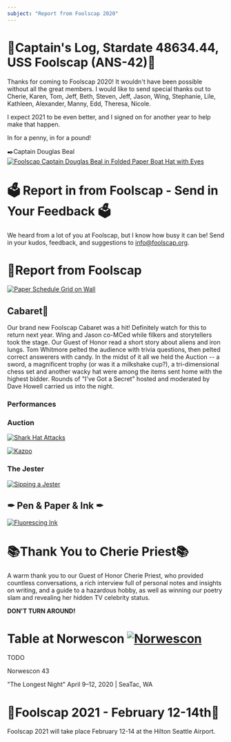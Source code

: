 ```yaml
---
subject: "Report from Foolscap 2020"
---
```


# 🚀Captain's Log, Stardate 48634.44, USS Foolscap (ANS-42)🚀
Thanks for coming to Foolscap 2020!  It wouldn't have been possible without all the great members.  I would like to send special thanks out to Cherie, Karen, Tom, Jeff, Beth, Steven, Jeff, Jason, Wing, Stephanie, Lile, Kathleen, Alexander, Manny, Edd, Theresa, Nicole.  

I expect 2021 to be even better, and I signed on for another year to help make that happen.

In for a penny, in for a pound!

✒️Captain Douglas Beal[![Foolscap Captain Douglas Beal in Folded Paper Boat Hat with Eyes](https://mcusercontent.com/b53b9cb1a532a60b0f4675146/images/177193a0-370a-4d18-8f73-894422f23079.jpg "Captain")](https://www.foolscap.org/content/images/2020/02/Foolscap-Captain-Doug-with-Hat.jpg)


# 🗳 Report in from Foolscap - Send in Your Feedback 🗳
We heard from a lot of you at Foolscap, but I know how busy it can be! Send in your kudos, feedback, and suggestions to info@foolscap.org.


# 🥳Report from Foolscap
[![Paper Schedule Grid on Wall](https://mcusercontent.com/b53b9cb1a532a60b0f4675146/images/177f9a26-cd51-431c-b627-3f0148428708.jpg "Schedule")](https://www.foolscap.org/content/images/2020/02/f2020-wall-schedule_2000px.jpg)

## Cabaret🥳

Our brand new Foolscap Cabaret was a hit! Definitely watch for this to return next year. Wing and Jason co-MCed while filkers and storytellers took the stage. Our Guest of Honor read a short story about aliens and iron lungs. Tom Whitmore pelted the audience with trivia questions, then pelted correct answerers with candy. In the midst of it all we held the Auction -- a sword, a magnificent trophy (or was it a milkshake cup?), a tri-dimensional chess set and another wacky hat were among the items sent home with the highest bidder. Rounds of "I've Got a Secret" hosted and moderated by Dave Howell carried us into the night.

### Performances


### Auction
[![Shark Hat Attacks](https://mcusercontent.com/b53b9cb1a532a60b0f4675146/images/2c4cf15e-a639-4e63-80ed-e2730b464100.jpg "Shark Hat")](https://www.foolscap.org/content/images/2020/02/IMG_4736-shark-hat-attacks_2000px.jpg)

[![Kazoo](https://mcusercontent.com/b53b9cb1a532a60b0f4675146/images/dbe36fea-da7e-4fd2-8bff-42dc183a2297.jpg)](https://www.foolscap.org/content/images/2020/02/f2020-Kazoo-at-Auction_2000px.jpg)

### The Jester
 
[![Sipping a Jester](https://mcusercontent.com/b53b9cb1a532a60b0f4675146/images/d0a1eff1-0516-46b6-9550-966d8b2118c6.jpg)](https://www.foolscap.org/content/images/2020/02/IMG_4691-sipping-jester_2000px.jpg)

## ✒ Pen & Paper & Ink ✒

[![Fluorescing Ink](https://mcusercontent.com/b53b9cb1a532a60b0f4675146/images/b8f5c840-cf16-4446-ac84-4aa6eb7d04c8.jpg)](https://www.foolscap.org/content/images/2020/02/f2020-fluorescing-ink_2000px.jpg)


# 📚Thank You to Cherie Priest📚
A warm thank you to our Guest of Honor Cherie Priest, who provided countless conversations, a rich interview full of personal notes and insights on writing, and a guide to a hazardous hobby, as well as winning our poetry slam and revealing her hidden TV celebrity status.


**DON'T TURN AROUND!**


# Table at Norwescon <a href="https://www.norwescon.org/" title="Norwescon: The Pacific Northwest's Premier Science Fiction and Fantasy Convention!"><img src="https://www.norwescon.org/promos/nwc-microbar-88x31.png" alt="Norwescon" /></a>

TODO

Norwescon 43

"The Longest Night"
April 9–12, 2020 | SeaTac, WA


# 📆Foolscap 2021 - February 12-14th📆
Foolscap 2021 will take place February 12-14 at the Hilton Seattle Airport.
